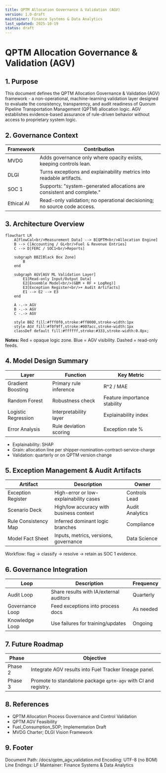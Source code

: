 ```yaml
---
title: QPTM Allocation Governance & Validation (AGV)
version: 1.0-draft
maintainer: Finance Systems & Data Analytics
last_updated: 2025-10-19
status: draft
---
```


# QPTM Allocation Governance & Validation (AGV)

## 1. Purpose
This document defines the QPTM Allocation Governance & Validation (AGV) framework - a
non-operational, machine-learning validation layer designed to evaluate the consistency,
transparency, and audit readiness of Quorum Pipeline Transportation Management (QPTM)
allocation logic. AGV establishes evidence-based assurance of rule-driven behavior without
access to proprietary system logic.

## 2. Governance Context
| Framework | Contribution |
|---|---|
| MVDG | Adds governance only where opacity exists, keeping controls lean. |
| DLGI | Turns exceptions and explainability metrics into readable artifacts. |
| SOC 1 | Supports: "system-generated allocations are consistent and complete." |
| Ethical AI | Read-only validation; no operational decisioning; no source code access. |

## 3. Architecture Overview
```mermaid
flowchart LR
    A[FlowCal<br/>Measurement Data] --> B[QPTM<br/>Allocation Engine]
    B --> C[Accounting / GL<br/>Fuel & Revenue Entries]
    C --> D[FERC / SOC1<br/>Reports]

    subgraph BBZ[Black Box Zone]
        B
    end

    subgraph AGV[AGV ML Validation Layer]
        E1[Read-only Input/Output Data]
        E2[Ensemble Model<br/>(GBM + RF + LogReg)]
        E3[Exception Register<br/>+ Audit Artifacts]
        E1 --> E2 --> E3
    end

    A -.-> AGV
    B -.-> AGV
    C -.-> AGV

    style BBZ fill:#fff0f0,stroke:#ff0000,stroke-width:1px
    style AGV fill:#f0f9ff,stroke:#007acc,stroke-width:1px
    classDef default fill:#ffffff,stroke:#333,stroke-width:0.8px;
```

**Notes:** Red = opaque logic zone. Blue = AGV visibility. Dashed = read-only feeds.

## 4. Model Design Summary

| Layer               | Function               | Key Metric                   |
| ------------------- | ---------------------- | ---------------------------- |
| Gradient Boosting   | Primary rule inference | R^2 / MAE                    |
| Random Forest       | Robustness check       | Feature importance stability |
| Logistic Regression | Interpretability layer | Explainability index         |
| Error Analysis      | Rule deviation scoring | Exception rate %             |

* Explainability: SHAP
* Grain: allocation line per shipper-nomination-contract-service-charge
* Validation: quarterly or on QPTM version change

## 5. Exception Management & Audit Artifacts

| Artifact             | Description                             | Owner           |
| -------------------- | --------------------------------------- | --------------- |
| Exception Register   | High-error or low-explainability cases  | Controls Lead   |
| Scenario Deck        | High/low accuracy with business context | Audit Analytics |
| Rule Consistency Map | Inferred dominant logic branches        | Compliance      |
| Model Fact Sheet     | Inputs, metrics, versions, governance   | Data Science    |

Workflow: flag -> classify -> resolve -> retain as SOC 1 evidence.

## 6. Governance Integration

| Loop            | Description                             | Frequency |
| --------------- | --------------------------------------- | --------- |
| Audit Loop      | Share results with IA/external auditors | Quarterly |
| Governance Loop | Feed exceptions into process docs       | As needed |
| Knowledge Loop  | Use failures for training/updates       | Ongoing   |

## 7. Future Roadmap

| Phase   | Objective                                                      |
| ------- | -------------------------------------------------------------- |
| Phase 2 | Integrate AGV results into Fuel Tracker lineage panel.         |
| Phase 3 | Promote to standalone package `qptm-agv` with CI and registry. |

## 8. References

* QPTM Allocation Process Governance and Control Validation
* QPTM AGV Feasibility
* Fuel_Consumption_SOP; Implementation Draft
* MVDG Charter; DLGI Vision Framework

## 9. Footer

Document Path: /docs/qptm_agv_validation.md
Encoding: UTF-8 (no BOM)
Line Endings: LF
Maintainer: Finance Systems & Data Analytics
